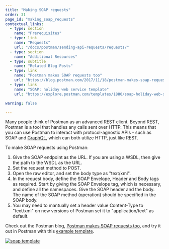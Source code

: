 ```yaml
---
title: "Making SOAP requests"
order: 31
page_id: "making_soap_requests"
contextual_links:
  - type: section
    name: "Prerequisites"
  - type: link
    name: "Requests"
    url: "/docs/postman/sending-api-requests/requests/"
  - type: section
    name: "Additional Resources"
  - type: subtitle
    name: "Related Blog Posts"
  - type: link
    name: "Postman makes SOAP requests too"
    url: "https://blog.postman.com/2017/11/18/postman-makes-soap-requests-too/"
  - type: link
    name: "SOAP: holiday web service template"
    url: "https://explore.postman.com/templates/1880/soap-holiday-web-service"

warning: false

---
```


Many people think of Postman as an advanced REST client. Beyond REST, Postman is a tool that handles any calls sent over HTTP. This means that you can use Postman to interact with protocol-agnostic APIs - such as SOAP and [GraphQL](/docs/postman/sending-api-requests/graphql/), which can both utilize HTTP, just like REST.

To make SOAP requests using Postman:

1. Give the SOAP endpoint as the URL. If you are using a WSDL, then give the path to the WSDL as the URL.
1. Set the request method to POST.
1. Open the raw editor, and set the body type as "text/xml".
1. In the request body, define the SOAP Envelope, Header and Body tags as required. Start by giving the SOAP Envelope tag, which is necessary, and define all the namespaces. Give the SOAP header and the body. The name of the SOAP method (operation) should be specified in the SOAP body.
1. You may need to mantually set a header value Content-Type to "text/xml" on new versions of Postman set it to "application/text" as default.

Check out the Postman blog, [Postman makes SOAP requests too](https://blog.postman.com/2017/11/18/postman-makes-soap-requests-too/), and try it out in Postman with this [example template](https://explore.postman.com/templates/1880/soap-holiday-web-service).

[![soap template](https://i.imgur.com/z0KWWSo.png)](https://i.imgur.com/z0KWWSo.png)
